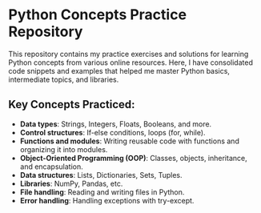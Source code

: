 # Python Concepts Practice Repository

This repository contains my practice exercises and solutions for learning Python concepts from various online resources. Here, I have consolidated code snippets and examples that helped me master Python basics, intermediate topics, and libraries.

## Key Concepts Practiced:
- **Data types**: Strings, Integers, Floats, Booleans, and more.
- **Control structures**: If-else conditions, loops (for, while).
- **Functions and modules**: Writing reusable code with functions and organizing it into modules.
- **Object-Oriented Programming (OOP)**: Classes, objects, inheritance, and encapsulation.
- **Data structures**: Lists, Dictionaries, Sets, Tuples.
- **Libraries**: NumPy, Pandas, etc.
- **File handling**: Reading and writing files in Python.
- **Error handling**: Handling exceptions with try-except.
